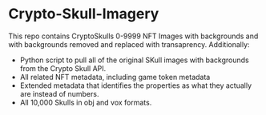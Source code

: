 # Crypto-Skull-Imagery

This repo contains CryptoSkulls 0-9999 NFT Images with backgrounds and with backgrounds removed and replaced with transaprency.
Additionally: 

 - Python script to pull all of the original SKull images with backgrounds from the Crypto Skull API.
 - All related NFT metadata, including game token metadata
 - Extended metadata that identifies the properties as what they actually are instead of numbers.
 - All 10,000 Skulls in obj and vox formats.


